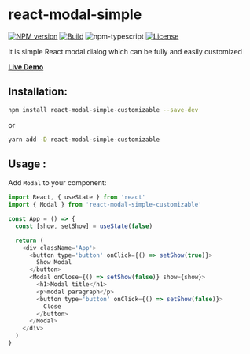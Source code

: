 # react-modal-simple

[![NPM version][npm-image]][npm-url]
[![Build][github-build]][github-build-url]
![npm-typescript]
[![License][github-license]][github-license-url]

It is simple React modal dialog which can be fully and easily customized

[**Live Demo**](https://pcourant.github.io/react-modal-simple-customizable/)

## Installation:

```bash
npm install react-modal-simple-customizable --save-dev
```

or

```bash
yarn add -D react-modal-simple-customizable
```

## Usage :

Add `Modal` to your component:

```js
import React, { useState } from 'react'
import { Modal } from 'react-modal-simple-customizable'

const App = () => {
  const [show, setShow] = useState(false)

  return (
    <div className='App'>
      <button type='button' onClick={() => setShow(true)}>
        Show Modal
      </button>
      <Modal onClose={() => setShow(false)} show={show}>
        <h1>Modal title</h1>
        <p>modal paragraph</p>
        <button type='button' onClick={() => setShow(false)}>
          Close
        </button>
      </Modal>
    </div>
  )
}
```

[npm-url]: https://www.npmjs.com/package/react-modal-simple-customizable
[npm-image]: https://img.shields.io/npm/v/react-modal-simple-customizable
[github-license]: https://img.shields.io/github/license/pcourant/react-modal-simple-customizable
[github-license-url]: https://github.com/pcourant/react-modal-simple-customizable/blob/master/LICENSE
[github-build]: https://github.com/pcourant/react-modal-simple-customizable/actions/workflows/publish.yml/badge.svg
[github-build-url]: https://github.com/pcourant/react-modal-simple-customizable/actions/workflows/publish.yml
[npm-typescript]: https://img.shields.io/npm/types/react-modal-simple-customizable

